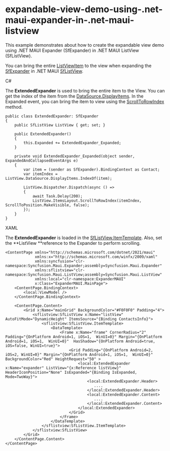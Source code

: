 # expandable-view-demo-using-.net-maui-expander-in-.net-maui-listview
This example demonstrates about how to create the expandable view demo using .NET MAUI Expander (SfExpander) in .NET MAUI ListView (SfListView).

You can bring the entire [ListViewItem](https://help.syncfusion.com/cr/maui/Syncfusion.Maui.ListView.ListViewItem.html) to the view when expanding the [SfExpander](https://www.syncfusion.com/maui-controls/maui-expander) in .NET MAUI [SfListView](https://help.syncfusion.com/maui/listview/getting-started). 

C#

The **ExtendedExpander** is used to bring the entire item to the View. You can get the index of the item from the [DataSource.DisplayItems](). In the Expanded event, you can bring the item to view using the [ScrollToRowIndex](https://help.syncfusion.com/maui/listview/scrolling#scrolling-to-row-index) method.

```
public class ExtendedExpander: SfExpander
{
    public SfListView ListView { get; set; }
 
    public ExtendedExpander()
    {
        this.Expanded += ExtendedExpander_Expanded;
    }
    
    private void ExtendedExpander_Expanded(object sender, ExpandedAndCollapsedEventArgs e)
    {
        var item = (sender as SfExpander).BindingContext as Contact;
        var itemIndex = ListView.DataSource.DisplayItems.IndexOf(item);

        ListView.Dispatcher.Dispatch(async () =>
        {
            await Task.Delay(200);
            ListView.ItemsLayout.ScrollToRowIndex(itemIndex, ScrollToPosition.MakeVisible, false);
        });
    }
}
```

XAML

The **ExtendedExpander** is loaded in the [SfListView.ItemTemplate](). Also, set the **ListView **reference to the Expander to perform scrolling.

```
<ContentPage xmlns="http://schemas.microsoft.com/dotnet/2021/maui"
             xmlns:x="http://schemas.microsoft.com/winfx/2009/xaml"
             xmlns:syncfusion="clr-namespace:Syncfusion.Maui.Expander;assembly=Syncfusion.Maui.Expander"   
             xmlns:sflistview="clr-namespace:Syncfusion.Maui.ListView;assembly=Syncfusion.Maui.ListView"
             xmlns:local="clr-namespace:ExpanderMAUI"
             x:Class="ExpanderMAUI.MainPage">
    <ContentPage.BindingContext>
        <local:ViewModel />
    </ContentPage.BindingContext>

    <ContentPage.Content>
        <Grid x:Name="mainGrid" BackgroundColor="#F0F0F0" Padding="4">
            <sflistview:SfListView x:Name="listView" AutoFitMode="DynamicHeight" ItemsSource="{Binding ContactsInfo}">
                <sflistview:SfListView.ItemTemplate>
                    <DataTemplate>
                        <Frame x:Name="frame" CornerRadius="2" Padding="{OnPlatform Android=1, iOS=1,  WinUI=0}" Margin="{OnPlatform Android=1, iOS=1,  WinUI=0}"  HasShadow="{OnPlatform Android=true, iOS=false, WinUI=true}">
                            <Grid Padding="{OnPlatform Android=2, iOS=2, WinUI=0}" Margin="{OnPlatform Android=1, iOS=1,  WinUI=0}" BackgroundColor="Red" HeightRequest="50" >
                                <local:ExtendedExpander x:Name="expander" ListView="{x:Reference listView}" HeaderIconPosition="None" IsExpanded="{Binding IsExpanded, Mode=TwoWay}">
                                    <local:ExtendedExpander.Header>
                                       ....
                                    </local:ExtendedExpander.Header>
                                    <local:ExtendedExpander.Content>
                                       ....
                                    </local:ExtendedExpander.Content>
                                </local:ExtendedExpander>
                            </Grid>
                        </Frame>
                    </DataTemplate>
                </sflistview:SfListView.ItemTemplate>
            </sflistview:SfListView>
        </Grid>
    </ContentPage.Content>
</ContentPage>
```
